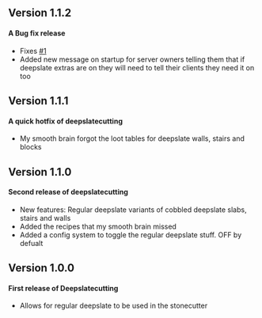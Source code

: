 ## Version 1.1.2
#### A Bug fix release
* Fixes [#1](https://github.com/NoComment1105/DeepslateCutting-fabric/issues/1)
* Added new message on startup for server owners telling them that if deepslate extras are on they will need to tell their clients they need it on too

## Version 1.1.1
#### A quick hotfix of deepslatecutting
* My smooth brain forgot the loot tables for deepslate walls, stairs and blocks

## Version 1.1.0
#### Second release of deepslatecutting
* New features: Regular deepslate variants of cobbled deepslate slabs, stairs and walls
* Added the recipes that my smooth brain missed
* Added a config system to toggle the regular deepslate stuff. OFF by defualt

## Version 1.0.0
#### First release of Deepslatecutting
* Allows for regular deepslate to be used in the stonecutter